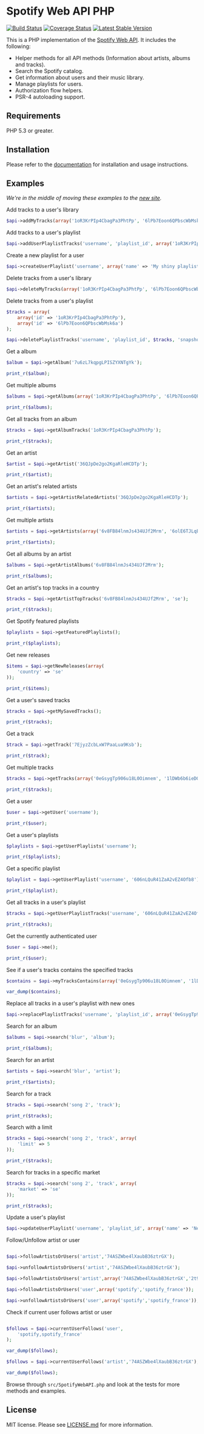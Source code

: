# Spotify Web API PHP

[![Build Status](https://travis-ci.org/jwilsson/spotify-web-api-php.svg?branch=master)](https://travis-ci.org/jwilsson/spotify-web-api-php)
[![Coverage Status](https://img.shields.io/coveralls/jwilsson/spotify-web-api-php.svg)](https://coveralls.io/r/jwilsson/spotify-web-api-php?branch=master)
[![Latest Stable Version](https://poser.pugx.org/jwilsson/spotify-web-api-php/v/stable.svg)](https://packagist.org/packages/jwilsson/spotify-web-api-php)

This is a PHP implementation of the [Spotify Web API](https://developer.spotify.com/web-api/). It includes the following:

* Helper methods for all API methods (Information about artists, albums and tracks).
* Search the Spotify catalog.
* Get information about users and their music library.
* Manage playlists for users.
* Authorization flow helpers.
* PSR-4 autoloading support.

## Requirements
PHP 5.3 or greater.

## Installation

Please refer to the [documentation](http://jwilsson.github.io/spotify-web-api-php/) for installation and usage instructions.

## Examples

*We're in the middle of moving these examples to the [new site](http://jwilsson.github.io/spotify-web-api-php/examples/).*

Add tracks to a user's library

```php
$api->addMyTracks(array('1oR3KrPIp4CbagPa3PhtPp', '6lPb7Eoon6QPbscWbMsk6a'));
```

Add tracks to a user's playlist

```php
$api->addUserPlaylistTracks('username', 'playlist_id', array('1oR3KrPIp4CbagPa3PhtPp', '6lPb7Eoon6QPbscWbMsk6a'));
```

Create a new playlist for a user

```php
$api->createUserPlaylist('username', array('name' => 'My shiny playlist'));
```

Delete tracks from a user's library

```php
$api->deleteMyTracks(array('1oR3KrPIp4CbagPa3PhtPp', '6lPb7Eoon6QPbscWbMsk6a'));
```

Delete tracks from a user's playlist

```php
$tracks = array(
    array('id' => '1oR3KrPIp4CbagPa3PhtPp'),
    array('id' => '6lPb7Eoon6QPbscWbMsk6a')
);

$api->deletePlaylistTracks('username', 'playlist_id', $tracks, 'snapshot_id');
```

Get a album

```php
$album = $api->getAlbum('7u6zL7kqpgLPISZYXNTgYk');

print_r($album);
```

Get multiple albums

```php
$albums = $api->getAlbums(array('1oR3KrPIp4CbagPa3PhtPp', '6lPb7Eoon6QPbscWbMsk6a'));

print_r($albums);
```

Get all tracks from an album

```php
$tracks = $api->getAlbumTracks('1oR3KrPIp4CbagPa3PhtPp');

print_r($tracks);
```

Get an artist

```php
$artist = $api->getArtist('36QJpDe2go2KgaRleHCDTp');

print_r($artist);
```

Get an artist's related artists

```php
$artists = $api->getArtistRelatedArtists('36QJpDe2go2KgaRleHCDTp');

print_r($artists);
```

Get multiple artists

```php
$artists = $api->getArtists(array('6v8FB84lnmJs434UJf2Mrm', '6olE6TJLqED3rqDCT0FyPh'));

print_r($artists);
```

Get all albums by an artist

```php
$albums = $api->getArtistAlbums('6v8FB84lnmJs434UJf2Mrm');

print_r($albums);
```

Get an artist's top tracks in a country

```php
$tracks = $api->getArtistTopTracks('6v8FB84lnmJs434UJf2Mrm', 'se');

print_r($tracks);
```

Get Spotify featured playlists
```php
$playlists = $api->getFeaturedPlaylists();

print_r($playlists);
```

Get new releases
```php
$items = $api->getNewReleases(array(
    'country' => 'se'
));

print_r($items);
```

Get a user's saved tracks
```php
$tracks = $api->getMySavedTracks();

print_r($tracks);
```

Get a track

```php
$track = $api->getTrack('7EjyzZcbLxW7PaaLua9Ksb');

print_r($track);
```

Get multiple tracks

```php
$tracks = $api->getTracks(array('0eGsygTp906u18L0Oimnem', '1lDWb6b6ieDQ2xT7ewTC3G'));

print_r($tracks);
```

Get a user

```php
$user = $api->getUser('username');

print_r($user);
```

Get a user's playlists

```php
$playlists = $api->getUserPlaylists('username');

print_r($playlists);
```

Get a specific playlist

```php
$playlist = $api->getUserPlaylist('username', '606nLQuR41ZaA2vEZ4Ofb8');

print_r($playlist);
```

Get all tracks in a user's playlist

```php
$tracks = $api->getUserPlaylistTracks('username', '606nLQuR41ZaA2vEZ4Ofb8');

print_r($tracks);
```

Get the currently authenticated user

```php
$user = $api->me();

print_r($user);
```

See if a user's tracks contains the specified tracks

```php
$contains = $api->myTracksContains(array('0eGsygTp906u18L0Oimnem', '1lDWb6b6ieDQ2xT7ewTC3G'));

var_dump($contains);
```

Replace all tracks in a user's playlist with new ones

```php
$api->replacePlaylistTracks('username', 'playlist_id', array('0eGsygTp906u18L0Oimnem', '1lDWb6b6ieDQ2xT7ewTC3G'));
```

Search for an album

```php
$albums = $api->search('blur', 'album');

print_r($albums);
```

Search for an artist

```php
$artists = $api->search('blur', 'artist');

print_r($artists);
```

Search for a track

```php
$tracks = $api->search('song 2', 'track');

print_r($tracks);
```

Search with a limit

```php
$tracks = $api->search('song 2', 'track', array(
    'limit' => 5
));

print_r($tracks);
```

Search for tracks in a specific market

```php
$tracks = $api->search('song 2', 'track', array(
    'market' => 'se'
));

print_r($tracks);
```

Update a user's playlist

```php
$api->updateUserPlaylist('username', 'playlist_id', array('name' => 'New name'));
```

Follow/Unfollow artist or user

```php

$api->followArtistsOrUsers('artist','74ASZWbe4lXaubB36ztrGX');

$api->unfollowArtistsOrUsers('artist','74ASZWbe4lXaubB36ztrGX');

$api->followArtistsOrUsers('artist',array('74ASZWbe4lXaubB36ztrGX','2t9yJDJIEtvPmr2iRIdqBf'));

$api->followArtistsOrUsers('user',array('spotify','spotify_france'));

$api->unfollowArtistsOrUsers('user',array('spotify','spotify_france'));
```

Check if current user follows artist or user

```php

$follows = $api->currentUserFollows('user',
    'spotify,spotify_france'
);

var_dump($follows);

$follows = $api->currentUserFollows('artist','74ASZWbe4lXaubB36ztrGX');

var_dump($follows);
```


Browse through `src/SpotifyWebAPI.php` and look at the tests for more methods and examples.

## License
MIT license. Please see [LICENSE.md](LICENSE.md) for more information.

